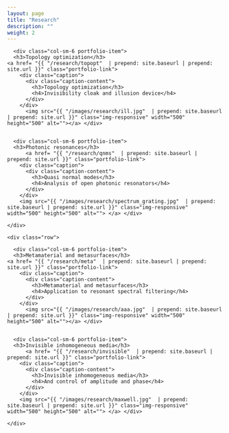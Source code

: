 ```yaml
---
layout: page
title: "Research"
description: ""
weight: 2
---
```

<!-- portfolio grid section -->
<section id="portfolio">
  <div class="container">
    <div class="row">
    
      <div class="col-sm-6 portfolio-item"> 
      <h3>Topology optimization</h3>
    <a href= "{{ "/research/topopt"  | prepend: site.baseurl | prepend: site.url }}" class="portfolio-link">
        <div class="caption">
          <div class="caption-content">
            <h3>Topology optimization</h3>
            <h4>Invisibility cloak and illusion device</h4>
          </div>
        </div>
          <img src="{{ "/images/research/ill.jpg"  | prepend: site.baseurl | prepend: site.url }}" class="img-responsive" width="500" height="500" alt=""></a> </div>
          
          
      <div class="col-sm-6 portfolio-item"> 
      <h3>Photonic resonances</h3>
          <a href= "{{ "/research/qnms"  | prepend: site.baseurl | prepend: site.url }}" class="portfolio-link">
        <div class="caption">
          <div class="caption-content">
            <h3>Quasi normal modes</h3>
            <h4>Analysis of open photonic resonators</h4>
          </div>
        </div>
        <img src="{{ "/images/research/spectrum_grating.jpg"  | prepend: site.baseurl | prepend: site.url }}" class="img-responsive"  width="500" height="500" alt=""> </a> </div>
  
    </div>
    
    <div class="row">
    
      <div class="col-sm-6 portfolio-item"> 
      <h3>Metamaterial and metasurfaces</h3>
    <a href= "{{ "/research/meta"  | prepend: site.baseurl | prepend: site.url }}" class="portfolio-link">
        <div class="caption">
          <div class="caption-content">
            <h3>Metamaterial and metasurfaces</h3>
            <h4>Application to resonant spectral filtering</h4>
          </div>
        </div>
          <img src="{{ "/images/research/aaa.jpg"  | prepend: site.baseurl | prepend: site.url }}" class="img-responsive" width="500" height="500" alt=""></a> </div>
          
          
      <div class="col-sm-6 portfolio-item"> 
      <h3>Invisible inhomogeneous media</h3>
          <a href= "{{ "/research/invisible"  | prepend: site.baseurl | prepend: site.url }}" class="portfolio-link">
        <div class="caption">
          <div class="caption-content">
            <h3>Invisible inhomogeneous media</h3>
            <h4>And control of amplitude and phase</h4>
          </div>
        </div>
        <img src="{{ "/images/research/maxwell.jpg"  | prepend: site.baseurl | prepend: site.url }}" class="img-responsive"  width="500" height="500" alt=""> </a> </div>
  
    </div>
    
    
  </div>
  
  
  
  
  
  
</section>

